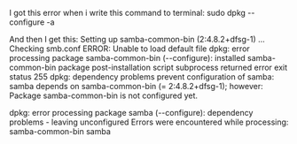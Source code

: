 I got this error when i write  this command to terminal:
sudo dpkg --configure -a

And then I get this:
Setting up samba-common-bin (2:4.8.2+dfsg-1) ...
Checking smb.conf
ERROR: Unable to load default file
dpkg: error processing package samba-common-bin (--configure):
 installed samba-common-bin package post-installation script subprocess returned error exit status 255
dpkg: dependency problems prevent configuration of samba:
 samba depends on samba-common-bin (= 2:4.8.2+dfsg-1); however:
  Package samba-common-bin is not configured yet.

dpkg: error processing package samba (--configure):
 dependency problems - leaving unconfigured
Errors were encountered while processing:
 samba-common-bin
 samba